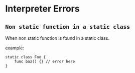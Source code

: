 # Interpreter Errors



## `Non static function in a static class` 

When non static function is found in a static class.

example:

````
static class Foo {
	func baz() {} // error here
}
````

